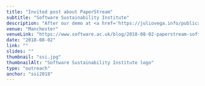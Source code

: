 ```yaml
---
title: "Invited post about PaperStream"
subtitle: "Software Sustainability Institute"
description: "After our demo at <a href='https://juliovega.info/publications#ps_mb2018'>Measuring Behaviour 2018</a> I was invited to blog about PaperStream's development. You can read about my journey going from a prototype using Python's Tkinter to a Web app using Falcon at the <a href='https://www.software.ac.uk/blog/2018-08-02-paperstream-software-collects-data-multiple-answer-questions-documents'>Software Sustainability Institute' blog</a> and a repost I did in <a href='https://dev.to/julio_ui/paperstream-collecting-data-from-multiple-answer-question-documents-50c5'>dev.to</a>"
venue: "Manchester"
venueLink: "https://www.software.ac.uk/blog/2018-08-02-paperstream-software-collects-data-multiple-answer-questions-documents"
date: "2018-08-02"
link: ""
slides: ""
thumbnail: "ssi.jpg"
thumbnailAlt: "Software Sustainability Institute logo"
type: "outreach"
anchor: "ssi2018"
---
```

